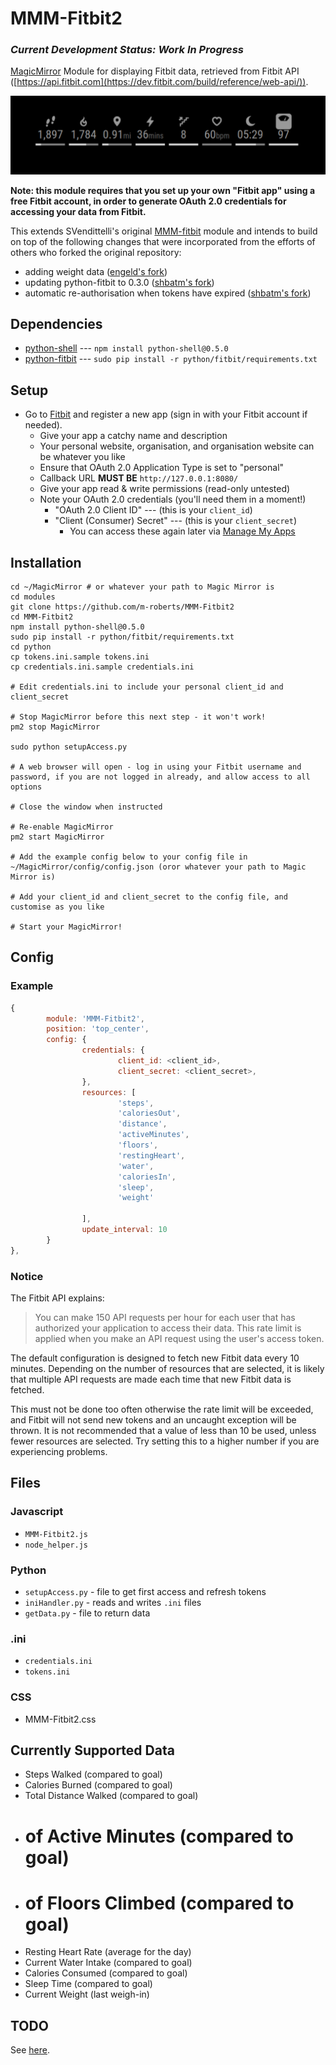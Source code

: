 MMM-Fitbit2
===
### _Current Development Status: Work In Progress_

[MagicMirror](https://github.com/MichMich/MagicMirror) Module for displaying Fitbit data, retrieved from Fitbit API ([https://api.fitbit.com](https://dev.fitbit.com/build/reference/web-api/)).

![](screenshot.png)

**Note: this module requires that you set up your own "Fitbit app" using a free Fitbit account, in order to generate OAuth 2.0 credentials for accessing your data from Fitbit.**

This extends SVendittelli's original [MMM-fitbit](https://github.com/SVendittelli/MMM-fitbit) module and intends to build on top of the following changes that were incorporated from the efforts of others who forked the original repository:

* adding weight data ([engeld's fork](https://github.com/engeld/MMM-fitbit))
* updating python-fitbit to 0.3.0 ([shbatm's fork](https://github.com/shbatm/MMM-fitbit))
* automatic re-authorisation when tokens have expired ([shbatm's fork](https://github.com/shbatm/MMM-fitbit))

Dependencies
---
* [python-shell](https://www.npmjs.com/package/python-shell) --- `npm install python-shell@0.5.0`
* [python-fitbit](https://github.com/orcasgit/python-fitbit) --- `sudo pip install -r python/fitbit/requirements.txt`

Setup
---
* Go to [Fitbit](https://dev.fitbit.com/apps/new/) and register a new app (sign in with your Fitbit account if needed).
	* Give your app a catchy name and description
	* Your personal website, organisation, and organisation website can be whatever you like
	* Ensure that OAuth 2.0 Application Type is set to "personal"
	* Callback URL **MUST BE** `http://127.0.0.1:8080/`
	* Give your app read & write permissions (read-only untested)
	* Note your OAuth 2.0 credentials (you'll need them in a moment!)
		* "OAuth 2.0 Client ID" --- (this is your `client_id`)
		* "Client (Consumer) Secret" --- (this is your `client_secret`)
			* You can access these again later via [Manage My Apps](https://dev.fitbit.com/apps)

Installation
---

```
cd ~/MagicMirror # or whatever your path to Magic Mirror is
cd modules
git clone https://github.com/m-roberts/MMM-Fitbit2
cd MMM-Fitbit2
npm install python-shell@0.5.0
sudo pip install -r python/fitbit/requirements.txt
cd python
cp tokens.ini.sample tokens.ini
cp credentials.ini.sample credentials.ini

# Edit credentials.ini to include your personal client_id and client_secret

# Stop MagicMirror before this next step - it won't work!
pm2 stop MagicMirror

sudo python setupAccess.py

# A web browser will open - log in using your Fitbit username and password, if you are not logged in already, and allow access to all options

# Close the window when instructed

# Re-enable MagicMirror
pm2 start MagicMirror

# Add the example config below to your config file in ~/MagicMirror/config/config.json (oror whatever your path to Magic Mirror is)

# Add your client_id and client_secret to the config file, and customise as you like

# Start your MagicMirror!
```

Config
---
### Example
````javascript
{
		module: 'MMM-Fitbit2',
		position: 'top_center',
		config: {
				credentials: {
						client_id: <client_id>,
						client_secret: <client_secret>,
				},
				resources: [
						'steps',
						'caloriesOut',
						'distance',
						'activeMinutes',
						'floors',
						'restingHeart',
						'water',
						'caloriesIn',
						'sleep',
						'weight'

				],
				update_interval: 10
		}
},

````
### Notice
The Fitbit API explains:
> You can make 150 API requests per hour for each user that has authorized your application to access their data. This rate limit is applied when you make an API request using the user's access token.

The default configuration is designed to fetch new Fitbit data every 10 minutes. Depending on the number of resources that are selected, it is likely that multiple API requests are made each time that new Fitbit data is fetched.

This must not be done too often otherwise the rate limit will be exceeded, and Fitbit will not send new tokens and an uncaught exception will be thrown. It is not recommended that a value of less than 10 be used, unless fewer resources are selected. Try setting this to a higher number if you are experiencing problems.

Files
--
### Javascript
* `MMM-Fitbit2.js`
* `node_helper.js`

### Python
* `setupAccess.py` - file to get first access and refresh tokens
* `iniHandler.py` - reads and writes `.ini` files
* `getData.py` - file to return data

### .ini
* `credentials.ini`
* `tokens.ini`

### CSS
* MMM-Fitbit2.css

Currently Supported Data
----
* Steps Walked (compared to goal)
* Calories Burned (compared to goal)
* Total Distance Walked (compared to goal)
* # of Active Minutes (compared to goal)
* # of Floors Climbed (compared to goal)
* Resting Heart Rate (average for the day)
* Current Water Intake (compared to goal)
* Calories Consumed (compared to goal)
* Sleep Time (compared to goal)
* Current Weight (last weigh-in)

TODO
---
See [here](TODO.md).
